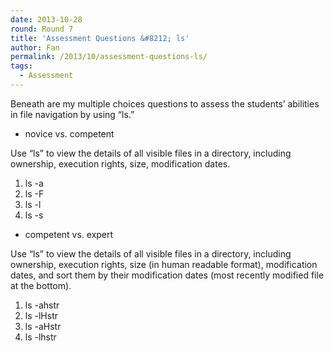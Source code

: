 ```yaml
---
date: 2013-10-28
round: Round 7
title: 'Assessment Questions &#8212; ls'
author: Fan
permalink: /2013/10/assessment-questions-ls/
tags:
  - Assessment
---
```

Beneath are my multiple choices questions to assess the students&#8217; abilities in file navigation by using &#8220;ls.&#8221;

*   novice vs. competent

Use &#8220;ls&#8221; to view the details of all visible files in a directory, including ownership, execution rights, size, modification dates.

1.  ls -a
2.  ls -F
3.  ls -l
4.  ls -s

*   competent vs. expert

Use &#8220;ls&#8221; to view the details of all visible files in a directory, including ownership, execution rights, size (in human readable format), modification dates, and sort them by their modification dates (most recently modified file at the bottom).

1.  ls -ahstr
2.  ls -lHstr
3.  ls -aHstr
4.  ls -lhstr
